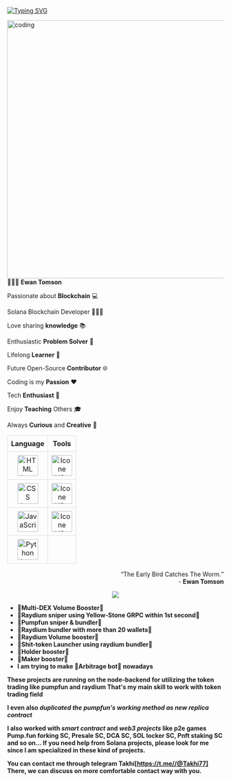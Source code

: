 <!-- SVG TYPING -->
[![Typing SVG](https://readme-typing-svg.herokuapp.com?color=007FFF&size=35&center=true&vCenter=true&width=1000&lines=Hi+there+👋;Welcome+to+my+GitHub+profile!+🤗;My+name+is+Henry+Kovacs+👨🏾;I+am+a+Solana+Blockchain+developer+🧑🏾‍🎓;I+am+passionate+about+Blockchain+💻;I+love+sharing+knowledge+📚;I+am+an+enthusiastic+problem+solver+🧩;I+am+a+lifelong+learner+📖;I+would+like+to+be+an+open-source+contributor+🌐;Coding+is+my+passion+❤️;I+am+a+tech+enthusiast+🚀;I+enjoy+teaching+others+🎓;I+am+always+curious+and+creative+🧠)](https://git.io/typing-svg)

<!-- ILLUSTRATION'S IMAGE -->
<img align="right" alt ="coding" width="600" src="https://technostupid.com/frontend/images/95116-coder.gif">

<!-- DESCRIPTION -->
👨🏾‍💻 **Ewan Tomson**

Passionate about **Blockchain** 💻 

Solana Blockchain Developer 🧑🏾‍🎓

Love sharing **knowledge** 📚 

Enthusiastic **Problem Solver** 🧩 

Lifelong **Learner** 📖 

Future Open-Source **Contributor** 🌐 

Coding is my **Passion** ❤️ 

Tech **Enthusiast** 🚀 

Enjoy **Teaching** Others 🎓 

Always **Curious** and **Creative** 🧠

<!-- LANGUAGE & TOOLS -->
<table style="width: 100%; border-collapse: collapse; text-align: center;">
  <tr>
    <th style="border: 1px solid #ddd; padding: 8px;">Language</th>
    <th style="border: 1px solid #ddd; padding: 8px;">Tools</th>
  </tr>
  <tr>
    <td style="border: 1px solid #ddd; padding: 8px;">
      <a href="https://developer.mozilla.org/en-US/docs/Web/HTML">
        <img height="48px" width="48px" alt="HTML Icon" src="https://skillicons.dev/icons?i=html"/>
      </a>
    </td>
    <td style="border: 1px solid #ddd; padding: 8px;">
      <a href="https://code.visualstudio.com/">
        <img height="48px" width="48px" alt="Icone VS-Code" src="https://skillicons.dev/icons?i=vscode"/>
      </a>
    </td>
  </tr>
  <tr>
    <td style="border: 1px solid #ddd; padding: 8px;">
      <a href="https://developer.mozilla.org/en-US/docs/Web/CSS">
        <img height="48px" width="48px" alt="CSS Icon" src="https://skillicons.dev/icons?i=css"/>
      </a>
    </td>
    <td style="border: 1px solid #ddd; padding: 8px;">
      <a href="https://github.com/">
        <img height="48px" width="48px" alt="Icone VS-Code" src="https://skillicons.dev/icons?i=github"/>
      </a>
    </td>
  </tr>
  <tr>
    <td style="border: 1px solid #ddd; padding: 8px;">
      <a href="https://developer.mozilla.org/en-US/docs/Web/JavaScript">
        <img height="48px" width="48px" alt="JavaScript Icon" src="https://skillicons.dev/icons?i=javascript"/>
      </a>
    </td>
    <td style="border: 1px solid #ddd; padding: 8px;">
      <a href="https://git-scm.com/">
        <img height="48px" width="48px" alt="Icone VS-Code" src="https://skillicons.dev/icons?i=git"/>
      </a>
    </td>
  </tr>
  <tr>
    <td style="border: 1px solid #ddd; padding: 8px;">
      <a href="https://www.python.org/">
        <img height="48px" width="48px" alt="Python Icon" src="https://skillicons.dev/icons?i=python"/>
      </a>
    </td>
    <td style="border: 1px solid #ddd; padding: 8px;"></td>
  </tr>
</table>

<!-- QUOTE -->
<p align="right">
    <q>The Early Bird Catches The Worm.</q> <br> 
    - <b>Ewan Tomson<b>
</p>

<p align="center">
  <a href="https://skillicons.dev">
    <img src="https://skillicons.dev/icons?i=rust,ts,react,vite,c" />
  </a>
</p>

* 🚀Multi-DEX Volume Booster🚀
* 🚀Raydium sniper using Yellow-Stone GRPC within 1st second🚀
* 🚀Pumpfun sniper & bundler🚀
* 🚀Raydium bundler with more than 20 wallets🚀
* 🚀Raydium Volume booster🚀
* 🚀Shit-token Launcher using raydium bundler🚀
* 🚀Holder booster🚀
* 🚀Maker booster🚀
* I am trying to make 🚀Arbitrage bot🚀 nowadays

These projects are running on the node-backend for utilizing the token trading like pumpfun and raydium
That's my main skill to work with token trading field

I even also ***duplicated the pumpfun's working method as new replica contract***

I also worked with ***smart contract*** and ***web3 projects*** like p2e games
**Pump.fun forking SC**, **Presale SC**, **DCA SC**, **SOL locker SC**, **Pnft staking SC** and so on...
If you need help from Solana projects, please look for me since I am specialized in these kind of projects.

You can contact me through telegram Takhi[https://t.me//@Takhi77]
There, we can discuss on more comfortable contact way with you.

<!-- ## Recently Improved Techs -->
<!--
- CosmWasm (Rust) [⚡⚡⚡⚡⚡] -->
<!-- - [Solana Geyser Support RPC](https://www.youtube.com/watch?v=njC24ts24Pg)
- [Solana Jito Bundle](https://www.jito.wtf)
- [HoneypotJS for Honeypot Detector](https://honeypot.is/) -->
<!-- ## Recently Read Acticles -->
<!-- - [Cosmos Hub To Introduce CosmWasm With Upcoming Gaia v18 Upgrade](https://www.binance.com/ar/square/post/2024-06-20-cosmos-hub-to-introduce-cosmwasm-with-upcoming-gaia-v18-upgrade-9715670215690)
- [Major Vulnerability Discovered in CosmWasm Smart Contract Platform](https://www.binance.com/en/square/post/2024-01-15-major-vulnerability-discovered-in-cosmwasm-smart-contract-platform-2770906674530) -->
<!-- - [Solana liquid staking: The ultimate guide (2024)](https://phantom.app/learn/crypto-101/solana-liquid-staking)
- [What is Jito? How It Simplifies Liquid Staking on Solana](https://www.codezeros.com/what-is-jito-how-it-simplifies-liquid-staking-on-solana)
- [Binance Web3 Wallet Enhances Crypto Accessibility with Solana (SOL) Integration](https://blockchain.news/news/binance-web3-wallet-enhances-crypto-accessibility-with-solana-sol-integration) -->
<!--
**** is a ✨ _special_ ✨ repository because its `README.md` (this file) appears on your GitHub profile.

Here are some ideas to get you started:

- 🔭 I’m currently working on ...
- 🌱 I’m currently learning ...
- 👯 I’m looking to collaborate on ...
- 🤔 I’m looking for help with ...
- 💬 Ask me about ...
- 📫 How to reach me: ...
- 😄 Pronouns: ...
- ⚡ Fun fact: ...
-->

